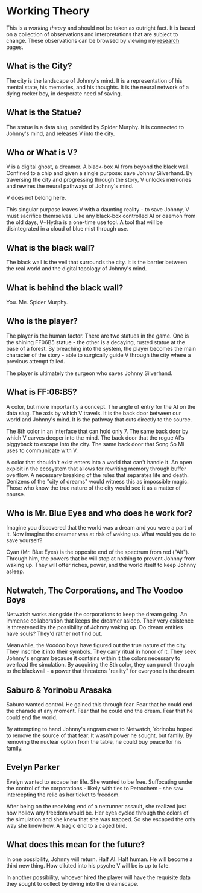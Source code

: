 # Working Theory

This is a *working theory* and should not be taken as outright fact. It is based
on a collection of observations and interpretations that are subject to change.
These observations can be browsed by viewing my [research](Research/Around%20The%20City/alt-cyberspace-mapping.md) pages.

## What is the City?

The city is the landscape of Johnny's mind. It is a representation of his mental
state, his memories, and his thoughts. It is the neural network of a dying
rocker boy, in desperate need of saving.

## What is the Statue?

The statue is a data slug, provided by Spider Murphy. It is connected to Johnny's
mind, and releases V into the city.

## Who or What is V?

V is a digital ghost, a dreamer. A black-box AI from beyond the black wall.
Confined to a chip and given a single purpose: save Johnny Silverhand. By
traversing the city and progressing through the story, V unlocks memories and
rewires the neural pathways of Johnny's mind.

V does not belong here.

This singular purpose leaves V with a daunting reality - to save Johnny, V must
sacrifice themselves. Like any black-box controlled AI or daemon from the old
days, V+Hydra is a one-time use tool. A tool that will be disintegrated in a
cloud of blue mist through use.

## What is the black wall?

The black wall is the veil that surrounds the city. It is the barrier between the
real world and the digital topology of Johnny's mind.

## What is behind the black wall?

You. Me. Spider Murphy.

## Who is the player?

The player is the human factor. There are two statues in the game. One is the
shining FF06B5 statue - the other is a decaying, rusted statue at the base of
a forest. By breaching into the system, the player becomes the main character of
the story - able to surgically guide V through the city where a previous attempt
failed.

The player is ultimately the surgeon who saves Johnny Silverhand.

## What is FF:06:B5?

A color, but more importantly a concept. The angle of entry for the AI on the
data slug. The axis by which V travels. It is the back door between our world and
Johnny's mind. It is the pathway that cuts directly to the source.

The 8th color in an interface that can hold only 7. The same back door by which
V carves deeper into the mind. The back door that the rogue AI's piggyback to
escape into the city. The same back door that Song So Mi uses to communicate
with V.

A color that shouldn't exist enters into a world that can't handle it. An open
exploit in the ecosystem that allows for rewriting memory through buffer overflow.
A necessary breaking of the rules that separates life and death. Denizens of the
"city of dreams" would witness this as impossible magic. Those who know the true
nature of the city would see it as a matter of course.

## Who is Mr. Blue Eyes and who does he work for?

Imagine you discovered that the world was a dream and you were a part of it. Now
imagine the dreamer was at risk of waking up. What would you do to save yourself?

Cyan (Mr. Blue Eyes) is the opposite end of the spectrum from red ("Alt"). Through
him, the powers that be will stop at nothing to prevent Johnny from waking up.
They will offer riches, power, and the world itself to keep Johnny asleep.

## Netwatch, The Corporations, and The Voodoo Boys

Netwatch works alongside the corporations to keep the dream going. An immense
collaboration that keeps the dreamer asleep. Their very existence is threatened
by the possibility of Johnny waking up. Do dream entities have souls? They'd
rather not find out.

Meanwhile, the Voodoo boys have figured out the true nature of the city. They
inscribe it into their symbols. They carry ritual in honor of it. They seek
Johnny's engram because it contains within it the colors necessary to overload
the simulation. By acquiring the 8th color, they can punch through to the
blackwall - a power that threatens "reality" for everyone in the dream.

## Saburo & Yorinobu Arasaka

Saburo wanted control. He gained this through fear. Fear that he could end the
charade at any moment. Fear that he could end the dream. Fear that he could
end the world.

By attempting to hand Johnny's engram over to Netwatch, Yorinobu hoped to remove
the source of that fear. It wasn't power he sought, but family. By removing the
nuclear option from the table, he could buy peace for his family.

## Evelyn Parker

Evelyn wanted to escape her life. She wanted to be free. Suffocating under the
control of the corporations - likely with ties to Petrochem - she saw intercepting
the relic as her ticket to freedom.

After being on the receiving end of a netrunner assault, she realized just how
hollow any freedom would be. Her eyes cycled through the colors of the simulation
and she knew that she was trapped. So she escaped the only way she knew how. A
tragic end to a caged bird.

## What does this mean for the future?

In one possibility, Johnny will return. Half AI. Half human. He will become a
third new thing. How diluted into his psyche V will be is up to fate.

In another possibility, whoever hired the player will have the requisite data
they sought to collect by diving into the dreamscape.
